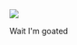 <div><picture>
  <source media="(prefers-color-scheme: light), (prefers-color-scheme: no-preference)" srcset="https://github-readme-stats.vercel.app/api/top-langs/?username=Shiny003&amp;layout=compact&amp;theme=tokyonight&amp;hide_border=true"><source media="(prefers-color-scheme: dark)" srcset="https://github-readme-stats.vercel.app/api/top-langs/?username=Shiny003&amp;layout=compact&amp;theme=tokyonight&amp;hide_border=true">
  
  <img src="https://github-readme-stats.vercel.app/api/top-langs/?username=Shiny003&amp;layout=compact&amp;theme=tokyonight&amp;hide_border=true">
</picture>
  <p>Wait I'm goated</p>
</div>
